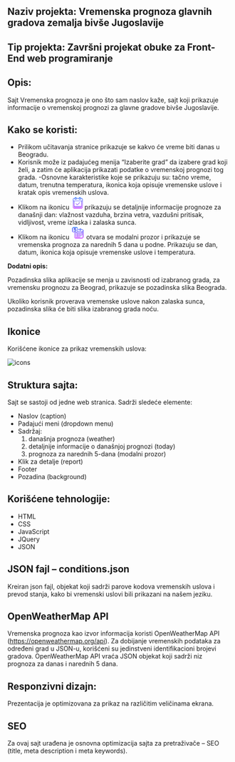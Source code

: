 ## Naziv projekta: Vremenska prognoza glavnih gradova zemalja bivše Jugoslavije

## Tip projekta: Završni projekat obuke za Front-End web programiranje

## Opis:

Sajt Vremenska prognoza je ono što sam naslov kaže, sajt koji prikazuje informacije o vremenskoj prognozi za glavne gradove bivše Jugoslavije.

## Kako se koristi:

- Prilikom učitavanja stranice prikazuje se kakvo će vreme biti danas u Beogradu.
- Korisnik može iz padajućeg menija “Izaberite grad” da izabere grad koji želi, a zatim će aplikacija prikazati podatke o vremenskoj prognozi tog grada.
-Osnovne karakteristike koje se prikazuju su: tačno vreme, datum, trenutna temperatura, ikonica koja opisuje vremenske uslove i kratak opis vremenskih uslova.
- Klikom na ikonicu  <img src="images/icons/today.png" alt="day" width="30px">prikazuju se detaljnije informacije prognoze za današnji dan: vlažnost vazduha, brzina vetra, vazdušni pritisak, vidljivost, vreme izlaska i zalaska sunca.
- Klikom na ikonicu <img src="images/icons/week.png" alt="week" width="30px"> otvara se modalni prozor i prikazuje se vremenska prognoza za narednih 5 dana u podne. Prikazuju se dan, datum, ikonica koja opisuje vremenske uslove i temperatura.

**Dodatni opis:**

Pozadinska slika aplikacije se menja u zavisnosti od izabranog grada, za vremensku prognozu za Beograd, prikazuje se pozadinska slika Beograda.

Ukoliko korisnik proverava vremenske uslove nakon zalaska sunca, pozadinska slika će biti slika izabranog grada noću.

## Ikonice
Korišćene ikonice za prikaz vremenskih uslova:

<img src="https://i.imgur.com/7xUrigP.jpg" alt="icons" width="50%">

## Struktura sajta:
Sajt se sastoji od jedne web stranica.
Sadrži sledeće elemente:
- Naslov (caption)
- Padajući meni (dropdown menu)
- Sadržaj:
    1. današnja prognoza (weather)
    2. detaljnije informacije o današnjoj prognozi (today)
    3. prognoza za narednih 5-dana (modalni prozor) 
- Klik za detalje (report)
- Footer
- Pozadina (background)

## Korišćene tehnologije:
* HTML
* CSS
* JavaScript
* JQuery
* JSON


## JSON fajl – conditions.json
Kreiran json fajl, objekat koji sadrži parove kodova vremenskih uslova i prevod stanja, kako bi vremenski uslovi bili prikazani na našem jeziku.

## OpenWeatherMap API
Vremenska prognoza kao izvor informacija koristi OpenWeatherMap API (https://openweathermap.org/api).
Za dobijanje vremenskih podataka za određeni grad u JSON-u, korišćeni su jedinstveni identifikacioni brojevi gradova.
OpenWeatherMap API vraća JSON objekat koji sadrži niz prognoza za danas i narednih 5 dana.

## Responzivni dizajn:
Prezentacija je optimizovana za prikaz na različitim veličinama ekrana.

## SEO
Za ovaj sajt urađena je osnovna optimizacija sajta za pretraživače – SEO (title, meta description i meta keywords).

